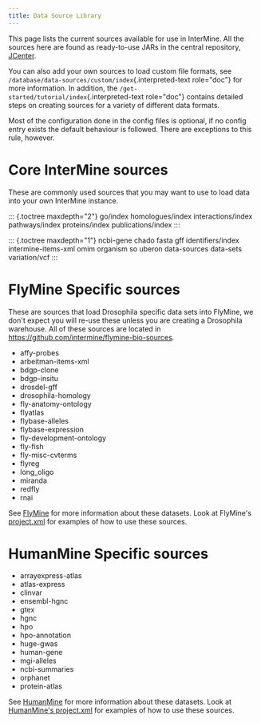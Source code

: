 ```yaml
---
title: Data Source Library
---
```


This page lists the current sources available for use in InterMine. All
the sources here are found as ready-to-use JARs in the central
repository, [JCenter](https://jcenter.bintray.com/org/intermine/).

You can also add your own sources to load custom file formats, see
`/database/data-sources/custom/index`{.interpreted-text role="doc"} for
more information. In addition, the
`/get-started/tutorial/index`{.interpreted-text role="doc"} contains
detailed steps on creating sources for a variety of different data
formats.

Most of the configuration done in the config files is optional, if no
config entry exists the default behaviour is followed. There are
exceptions to this rule, however.

Core InterMine sources
======================

These are commonly used sources that you may want to use to load data
into your own InterMine instance.

::: {.toctree maxdepth="2"}
go/index homologues/index interactions/index pathways/index
proteins/index publications/index
:::

::: {.toctree maxdepth="1"}
ncbi-gene chado fasta gff identifiers/index intermine-items-xml omim
organism so uberon data-sources data-sets variation/vcf
:::

FlyMine Specific sources
========================

These are sources that load Drosophila specific data sets into FlyMine,
we don\'t expect you will re-use these unless you are creating a
Drosophila warehouse. All of these sources are located in
<https://github.com/intermine/flymine-bio-sources>.

-   affy-probes
-   arbeitman-items-xml
-   bdgp-clone
-   bdgp-insitu
-   drosdel-gff
-   drosophila-homology
-   fly-anatomy-ontology
-   flyatlas
-   flybase-alleles
-   flybase-expression
-   fly-development-ontology
-   fly-fish
-   fly-misc-cvterms
-   flyreg
-   long_oligo
-   miranda
-   redfly
-   rnai

See [FlyMine](http://www.flymine.org) for more information about these
datasets. Look at FlyMine\'s
[project.xml](https://github.com/intermine/flymine/blob/master/project.xml)
for examples of how to use these sources.

HumanMine Specific sources
==========================

-   arrayexpress-atlas
-   atlas-express
-   clinvar
-   ensembl-hgnc
-   gtex
-   hgnc
-   hpo
-   hpo-annotation
-   huge-gwas
-   human-gene
-   mgi-alleles
-   ncbi-summaries
-   orphanet
-   protein-atlas

See [HumanMine](http://www.humanmine.org) for more information about
these datasets. Look at [HumanMine\'s
project.xml](https://github.com/intermine/humanmine/blob/master/project.xml)
for examples of how to use these sources.
